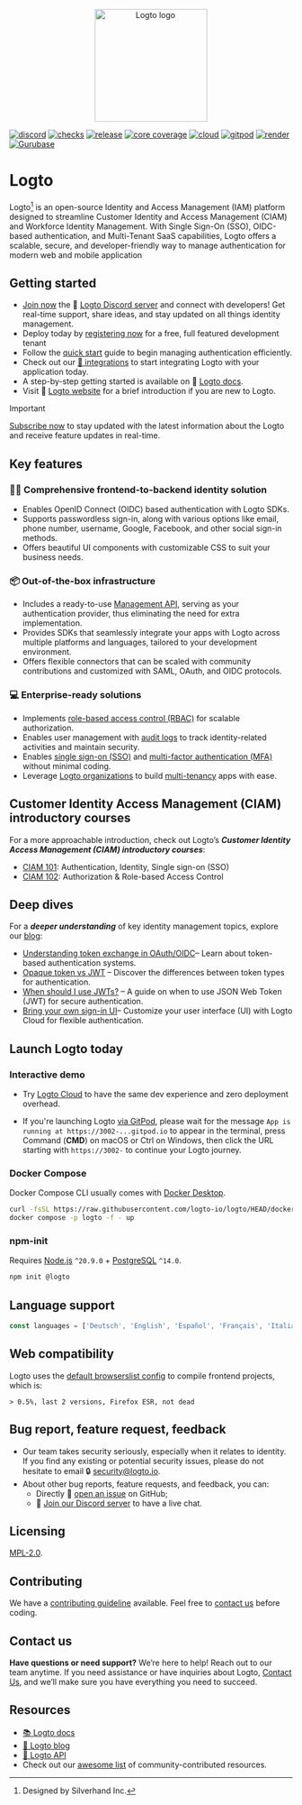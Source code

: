 <p align="center">
  <a href="https://logto.io/?utm_source=github&utm_medium=readme" target="_blank" align="center" alt="Go to Logto website">
    <picture>
      <source width="200" media="(prefers-color-scheme: dark)" srcset="https://github.com/logto-io/.github/raw/master/profile/logto-logo-dark.svg">
      <source width="200" media="(prefers-color-scheme: light)" srcset="https://github.com/logto-io/.github/raw/master/profile/logto-logo-light.svg">
      <img width="200" src="https://github.com/logto-io/logto/raw/master/logo.png" alt="Logto logo">
    </picture>
  </a>
</p>

[![discord](https://img.shields.io/discord/965845662535147551?color=5865f2&label=discord)](https://discord.gg/vRvwuwgpVX)
[![checks](https://img.shields.io/github/checks-status/logto-io/logto/master)](https://github.com/logto-io/logto/actions?query=branch%3Amaster)
[![release](https://img.shields.io/github/v/release/logto-io/logto?color=3a3c3f)](https://github.com/logto-io/logto/releases)
[![core coverage](https://img.shields.io/codecov/c/github/logto-io/logto?label=core%20coverage)](https://app.codecov.io/gh/logto-io/logto)
[![cloud](https://img.shields.io/badge/cloud-available-7958ff)](https://cloud.logto.io/?sign_up=true&utm_source=github&utm_medium=repo_logto)
[![gitpod](https://img.shields.io/badge/gitpod-available-f09439)](https://gitpod.io/#https://github.com/logto-io/demo)
[![render](https://img.shields.io/badge/render-deploy-5364e9)](https://render.com/deploy?repo=https://github.com/logto-io/logto)
[![Gurubase](https://img.shields.io/badge/Gurubase-Ask%20Logto%20Guru-006BFF)](https://gurubase.io/g/logto)

# Logto

Logto[^info] is an open-source Identity and Access Management (IAM) platform designed to streamline Customer Identity and Access Management (CIAM) and Workforce Identity Management. With Single Sign-On (SSO), OIDC-based authentication, and Multi-Tenant SaaS capabilities, Logto offers a scalable, secure, and developer-friendly way to manage authentication for modern web and mobile application

## Getting started
- [Join now](https://discord.gg/vRvwuwgpVX) the 💬 [Logto Discord server](https://discord.gg/vRvwuwgpVX) and connect with developers! Get real-time support, share ideas, and stay updated on all things identity management.
- Deploy today by [registering now](https://auth.logto.io/register) for a free, full featured development tenant 
- Follow the [quick start](https://logto.io/quick-starts/?utm_source=github&utm_medium=repo_logto) guide to begin managing authentication efficiently.
- Check out our [📖 integrations](https://docs.logto.io/integrations?utm_source=github&utm_medium=repo_logto) to start integrating Logto with your application today.
- A step-by-step getting started is available on 📖 [Logto docs](https://docs.logto.io/docs/get-started/welcome/?utm_source=github&utm_medium=repo_logto).
- Visit 🎨 [Logto website](https://logto.io/?utm_source=github&utm_medium=repo_logto) for a brief introduction if you are new to Logto.

> [!IMPORTANT]
> [Subscribe now](https://logto.io/subscribe/?utm_source=github&utm_medium=repo_logto) to stay updated with the latest information about the Logto and receive feature updates in real-time.

## Key features

### 🧑‍💻 Comprehensive frontend-to-backend identity solution

- Enables OpenID Connect (OIDC) based authentication with Logto SDKs.
- Supports passwordless sign-in, along with various options like email, phone number, username, Google, Facebook, and other social sign-in methods.
- Offers beautiful UI components with customizable CSS to suit your business needs.

### 📦 Out-of-the-box infrastructure

- Includes a ready-to-use [Management API](https://openapi.logto.io/), serving as your authentication provider, thus eliminating the need for extra implementation.
- Provides SDKs that seamlessly integrate your apps with Logto across multiple platforms and languages, tailored to your development environment.
- Offers flexible connectors that can be scaled with community contributions and customized with SAML, OAuth, and OIDC protocols.

### 💻 Enterprise-ready solutions

- Implements [role-based access control (RBAC)](https://docs.logto.io/docs/recipes/rbac/) for scalable authorization.
- Enables user management with [audit logs](https://docs.logto.io/docs/recipes/inspect-audit-logs/) to track identity-related activities and maintain security.
- Enables [single sign-on (SSO)](https://docs.logto.io/docs/recipes/single-sign-on/) and [multi-factor authentication (MFA)](https://docs.logto.io/docs/recipes/multi-factor-auth/) without minimal coding.
- Leverage [Logto organizations](https://docs.logto.io/docs/recipes/organizations/understand-how-it-works/) to build [multi-tenancy](https://blog.logto.io/tenancy-models/) apps with ease.

## Customer Identity Access Management (CIAM) introductory courses
For a more approachable introduction, check out Logto’s ***Customer Identity Access Management (CIAM) introductory courses***:
- [CIAM 101](https://blog.logto.io/ciam-101-intro-authn-sso/): Authentication, Identity, Single sign-on (SSO)
- [CIAM 102](https://blog.logto.io/ciam-102-authz-and-rbac/): Authorization & Role-based Access Control

## Deep dives 
For a ***deeper understanding*** of key identity management topics, explore our [blog](https://blog.logto.io/):
- [Understanding token exchange in OAuth/OIDC](https://blog.logto.io/token-exchange)– Learn about token-based authentication systems.
- [Opaque token vs JWT](https://blog.logto.io/opaque-token-vs-jwt) – Discover the differences between token types for authentication.
- [When should I use JWTs?](https://blog.logto.io/when-should-i-use-jwts) – A guide on when to use JSON Web Token (JWT) for secure authentication.
- [Bring your own sign-in UI](https://blog.logto.io/bring-your-own-ui)– Customize your user interface (UI) with Logto Cloud for flexible authentication.

## Launch Logto today
### Interactive demo

- Try [Logto Cloud](https://cloud.logto.io/?sign_up=true&utm_source=github&utm_medium=repo_logto) to have the same dev experience and zero deployment overhead.

- If you're launching Logto [via GitPod](https://gitpod.io/#https://github.com/logto-io/demo), please wait for the message `App is running at https://3002-...gitpod.io` to appear in the terminal, press Command (**CMD**) on macOS or Ctrl on Windows, then click the URL starting with `https://3002-` to continue your Logto journey.

### Docker Compose

Docker Compose CLI usually comes with [Docker Desktop](https://www.docker.com/products/docker-desktop).

```bash
curl -fsSL https://raw.githubusercontent.com/logto-io/logto/HEAD/docker-compose.yml | \
docker compose -p logto -f - up
```

### npm-init

Requires [Node.js](https://nodejs.org/) `^20.9.0` + [PostgreSQL](https://postgresql.org/) `^14.0`.

```bash
npm init @logto
```

## Language support

```ts
const languages = ['Deutsch', 'English', 'Español', 'Français', 'Italiano', '日本語', '한국어', 'Polski', 'Português', 'Русский', 'Türkçe', '简体中文', '繁體中文'];
```

## Web compatibility

Logto uses the [default browserslist config](https://github.com/browserslist/browserslist#full-list) to compile frontend projects, which is:

```
> 0.5%, last 2 versions, Firefox ESR, not dead
```

## Bug report, feature request, feedback

- Our team takes security seriously, especially when it relates to identity. If you find any existing or potential security issues, please do not hesitate to email 🔒 [security@logto.io](mailto:security@logto.io).
- About other bug reports, feature requests, and feedback, you can:
  - Directly 🙋 [open an issue](https://github.com/logto-io/logto/issues/new) on GitHub;
  - 💬 [Join our Discord server](https://discord.gg/vRvwuwgpVX) to have a live chat.

## Licensing

[MPL-2.0](LICENSE).

## Contributing

We have a [contributing guideline](https://github.com/logto-io/logto/blob/master/.github/CONTRIBUTING.md) available. Feel free to [contact us](https://logto.io/contact) before coding.

## Contact us

**Have questions or need support?** We’re here to help! Reach out to our team anytime. If you need assistance or have inquiries about Logto, [Contact Us](https://logto.io/contact), and we’ll make sure you have everything you need to succeed.

## Resources
- [📚 Logto docs](https://docs.logto.io/?utm_source=github&utm_medium=repo_logto)
- [📝 Logto blog](https://blog.logto.io/?utm_source=github&utm_medium=repo_logto)
- [🔗 Logto API](https://openapi.logto.io/?utm_source=github&utm_medium=repo_logto)
- Check out our [awesome list](./AWESOME.md) of community-contributed resources.

[^info]: Designed by Silverhand Inc.
